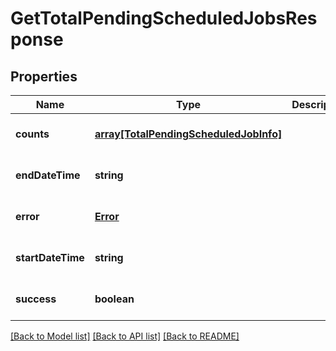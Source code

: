 # GetTotalPendingScheduledJobsResponse

## Properties
Name | Type | Description | Notes
------------ | ------------- | ------------- | -------------
**counts** | [**array[TotalPendingScheduledJobInfo]**](TotalPendingScheduledJobInfo.md) |  | [optional] [default to null]
**endDateTime** | **string** |  | [optional] [default to null]
**error** | [**Error**](Error.md) |  | [optional] [default to null]
**startDateTime** | **string** |  | [optional] [default to null]
**success** | **boolean** |  | [optional] [default to null]

[[Back to Model list]](../README.md#documentation-for-models) [[Back to API list]](../README.md#documentation-for-api-endpoints) [[Back to README]](../README.md)


